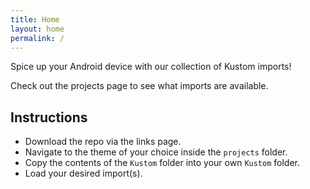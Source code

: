 ```yaml
---
title: Home
layout: home
permalink: /
---
```


Spice up your Android device with our collection of Kustom imports!

Check out the projects page to see what imports are available.

## Instructions

 * Download the repo via the links page.
 * Navigate to the theme of your choice inside the `projects` folder.
 * Copy the contents of the `Kustom` folder into your own `Kustom` folder.
 * Load your desired import(s).
  
